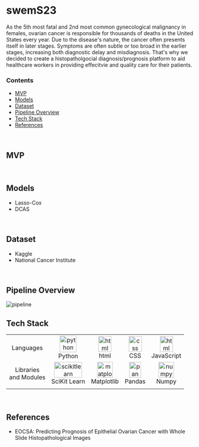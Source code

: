 # swemS23
As the 5th most fatal and 2nd most common gynecological malignancy in females, ovarian cancer is responsible for thousands of deaths in the United States every year. Due to the disease's nature, the cancer often presents itself in later stages. Symptoms are often subtle or too broad in the earlier stages, increasing both diagnostic delay and misdiagnosis. That's why we decided to create a histopatholgocial diagnosis/prognosis platform to aid healthcare workers in providing effecitvie and quality care for their patients. 

### Contents

- [MVP](#mvp)
- [Models](#models)
- [Dataset](#dataset)
- [Pipeline Overview](#pipeline)
- [Tech Stack](#techStack)
- [References](#references)

<br>
<div id="mvp"></div>

## MVP

<br>
<div id="models"></div>

## Models
* Lasso-Cox
* DCAS

<br>
<div id="dataset"></div>

## Dataset
* Kaggle
* National Cancer Institute

<br>
<div id="pipeline"></div>

## Pipeline Overview
<img src="https://i.imgur.com/kkATnzz.png" alt="pipeline" />

<br>
<div id="techStack"></div>

## Tech Stack

|     |     |     |     |     |
|:---:|:---:|:---:|:---:|:---:|
| Languages |  <img src="https://i.imgur.com/FZQyxHY.png" alt="python" style="width:45px;height:45px;"/> <br> Python    	| <img src="https://i.imgur.com/7ZpFBVN.png" alt="html" style="width:35px;height:42px;"/> <br> html| <img src="https://i.imgur.com/XcZjC6l.png" alt="css" style="width:35px;height:42px;"/> <br> CSS       	| <img src="https://i.imgur.com/TyUUxu9.png" alt="html" style="width:35px;height:42px;"/> <br> JavaScript 	|
| Libraries<br>and Modules 	| <img src="https://i.imgur.com/67mQ0tg.png" alt="scikitlearn" style="width:75px;height:42px;"/> <br> SciKit Learn	| <img src="https://i.imgur.com/YLwLp89.png" alt="matplotlib" style="width:42px;height:42px;"/> <br> Matplotlib 	| <img src="https://i.imgur.com/g6W0Bhh.png" alt="pandas" style="width:32px;height:42px;"/> <br> Pandas  	| <img src="https://i.imgur.com/AjVejot.png" alt="numpy" style="width:42px;height:42px;"/> <br> Numpy    |       	|
|     |     |     |     |     |

<br>
<div id="references"></div>

## References
* EOCSA: Predicting Prognosis of Epithelial Ovarian Cancer with Whole Slide Histopathological Images
